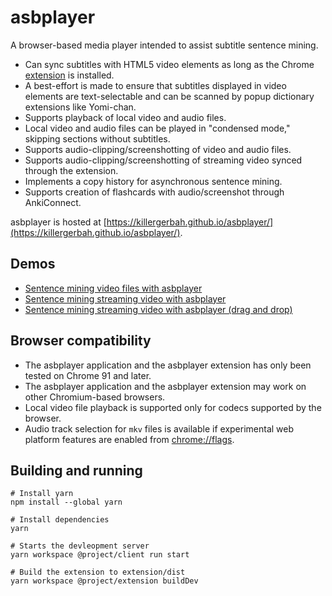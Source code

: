 # asbplayer

A browser-based media player intended to assist subtitle sentence mining.

- Can sync subtitles with HTML5 video elements as long as the Chrome [extension](https://github.com/killergerbah/asbplayer/releases/tag/latest) is installed.
- A best-effort is made to ensure that subtitles displayed in video elements are text-selectable and can be scanned by
  popup dictionary extensions like Yomi-chan.
- Supports playback of local video and audio files.
- Local video and audio files can be played in "condensed mode," skipping sections without subtitles.
- Supports audio-clipping/screenshotting of video and audio files.
- Supports audio-clipping/screenshotting of streaming video synced through the extension.
- Implements a copy history for asynchronous sentence mining.
- Supports creation of flashcards with audio/screenshot through AnkiConnect.

asbplayer is hosted at [https://killergerbah.github.io/asbplayer/](https://killergerbah.github.io/asbplayer/).

## Demos

- [Sentence mining video files with asbplayer](https://www.youtube.com/watch?v=7v0Hly_Q_Bs)
- [Sentence mining streaming video with asbplayer](https://www.youtube.com/watch?v=m55HbFJMilk)
- [Sentence mining streaming video with asbplayer (drag and drop)](https://www.youtube.com/watch?v=kJXVVixD8H8)

## Browser compatibility

- The asbplayer application and the asbplayer extension has only been tested on Chrome 91 and later.
- The asbplayer application and the asbplayer extension may work on other Chromium-based browsers.
- Local video file playback is supported only for codecs supported by the browser.
- Audio track selection for `mkv` files is available if experimental web platform features are enabled from [chrome://flags](chrome://flags).

## Building and running
```
# Install yarn
npm install --global yarn

# Install dependencies
yarn

# Starts the devleopment server
yarn workspace @project/client run start 

# Build the extension to extension/dist
yarn workspace @project/extension buildDev 
```